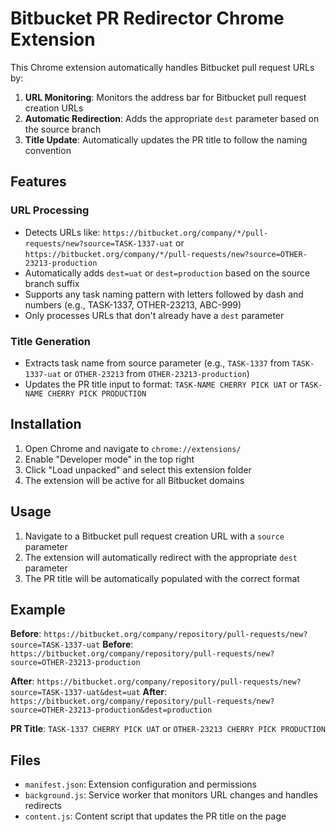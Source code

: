# Bitbucket PR Redirector Chrome Extension

This Chrome extension automatically handles Bitbucket pull request URLs by:

1. **URL Monitoring**: Monitors the address bar for Bitbucket pull request creation URLs
2. **Automatic Redirection**: Adds the appropriate `dest` parameter based on the source branch
3. **Title Update**: Automatically updates the PR title to follow the naming convention

## Features

### URL Processing
- Detects URLs like: `https://bitbucket.org/company/*/pull-requests/new?source=TASK-1337-uat` or `https://bitbucket.org/company/*/pull-requests/new?source=OTHER-23213-production`
- Automatically adds `dest=uat` or `dest=production` based on the source branch suffix
- Supports any task naming pattern with letters followed by dash and numbers (e.g., TASK-1337, OTHER-23213, ABC-999)
- Only processes URLs that don't already have a `dest` parameter

### Title Generation
- Extracts task name from source parameter (e.g., `TASK-1337` from `TASK-1337-uat` or `OTHER-23213` from `OTHER-23213-production`)
- Updates the PR title input to format: `TASK-NAME CHERRY PICK UAT` or `TASK-NAME CHERRY PICK PRODUCTION`

## Installation

1. Open Chrome and navigate to `chrome://extensions/`
2. Enable "Developer mode" in the top right
3. Click "Load unpacked" and select this extension folder
4. The extension will be active for all Bitbucket domains

## Usage

1. Navigate to a Bitbucket pull request creation URL with a `source` parameter
2. The extension will automatically redirect with the appropriate `dest` parameter
3. The PR title will be automatically populated with the correct format

## Example

**Before**: `https://bitbucket.org/company/repository/pull-requests/new?source=TASK-1337-uat`
**Before**: `https://bitbucket.org/company/repository/pull-requests/new?source=OTHER-23213-production`

**After**: `https://bitbucket.org/company/repository/pull-requests/new?source=TASK-1337-uat&dest=uat`
**After**: `https://bitbucket.org/company/repository/pull-requests/new?source=OTHER-23213-production&dest=production`

**PR Title**: `TASK-1337 CHERRY PICK UAT` or `OTHER-23213 CHERRY PICK PRODUCTION`

## Files

- `manifest.json`: Extension configuration and permissions
- `background.js`: Service worker that monitors URL changes and handles redirects
- `content.js`: Content script that updates the PR title on the page
